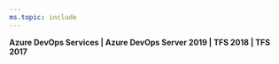 ```yaml
---
ms.topic: include
---
```


**Azure DevOps Services | Azure DevOps Server 2019 | TFS 2018 | TFS 2017**
